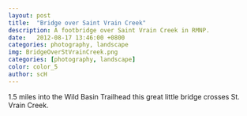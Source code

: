 ```yaml
---
layout: post
title:  "Bridge over Saint Vrain Creek"
description: A footbridge over Saint Vrain Creek in RMNP.
date:   2012-08-17 13:46:00 +0800
categories: photography, landscape
img: BridgeOverStVrainCreek.png
categories: [photography, landscape]
color: color_5
author: scH
---
```


1.5 miles into the Wild Basin Trailhead this great little bridge crosses St. Vrain Creek.
